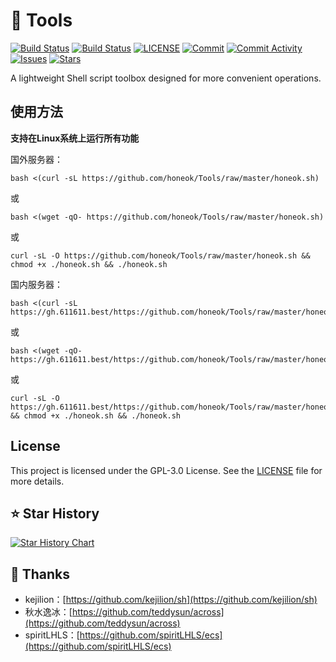 # 🧰 Tools

[![Build Status](https://github.com/honeok/Tools/actions/workflows/nginx-build.yml/badge.svg)](https://github.com/honeok/Tools/actions/workflows/nginx-build.yml) [![Build Status](https://github.com/honeok/Tools/actions/workflows/php-build.yml/badge.svg)](https://github.com/honeok/Tools/actions/workflows/php-build.yml) [![LICENSE](https://img.shields.io/github/license/honeok/Tools.svg?style=flat)](./LICENSE) [![Commit](https://img.shields.io/github/last-commit/honeok/Tools)](https://github.com/honeok/Tools) [![Commit Activity](https://img.shields.io/github/commit-activity/m/honeok/Tools.svg)](https://github.com/honeok/Tools) [![Issues](https://img.shields.io/github/issues/honeok/Tools.svg)](https://github.com/honeok/Tools) [![Stars](https://img.shields.io/github/stars/honeok/Tools.svg)](https://github.com/honeok/Tools)

A lightweight Shell script toolbox designed for more convenient operations.

## 使用方法

**支持在Linux系统上运行所有功能**

国外服务器：
```shell
bash <(curl -sL https://github.com/honeok/Tools/raw/master/honeok.sh)
```
或
```shell
bash <(wget -qO- https://github.com/honeok/Tools/raw/master/honeok.sh)
```
或
```shell
curl -sL -O https://github.com/honeok/Tools/raw/master/honeok.sh && chmod +x ./honeok.sh && ./honeok.sh
```

国内服务器：
```shell
bash <(curl -sL https://gh.611611.best/https://github.com/honeok/Tools/raw/master/honeok.sh)
```
或
```shell
bash <(wget -qO- https://gh.611611.best/https://github.com/honeok/Tools/raw/master/honeok.sh)
```
或
```shell
curl -sL -O https://gh.611611.best/https://github.com/honeok/Tools/raw/master/honeok.sh && chmod +x ./honeok.sh && ./honeok.sh
```

## License
This project is licensed under the GPL-3.0 License. See the [LICENSE](./LICENSE) file for more details.

## ⭐ Star History

[![Star History Chart](https://api.star-history.com/svg?repos=honeok/Tools&type=Date)](https://star-history.com/#honeok/Tools&Date)

## 🙏 Thanks

- kejilion：[https://github.com/kejilion/sh](https://github.com/kejilion/sh)
- 秋水逸冰：[https://github.com/teddysun/across](https://github.com/teddysun/across)
- spiritLHLS：[https://github.com/spiritLHLS/ecs](https://github.com/spiritLHLS/ecs)